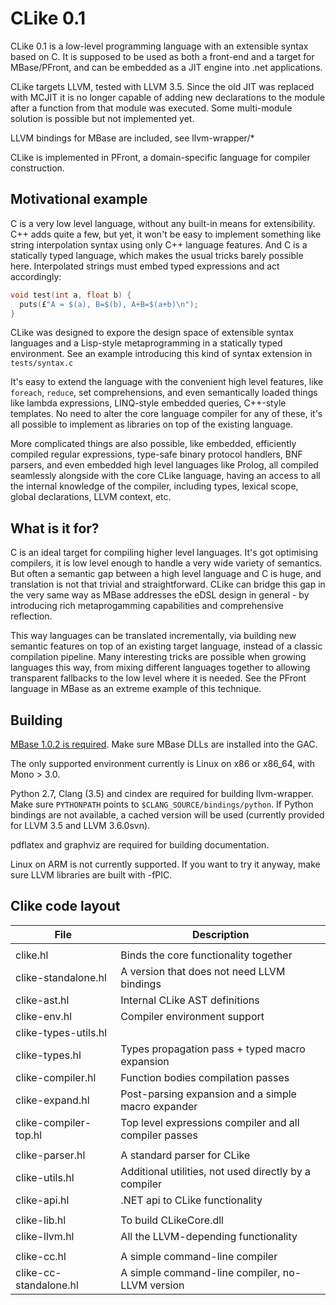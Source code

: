# CLike 0.1

 CLike 0.1 is a low-level programming language with an extensible syntax based on C. It is supposed to be used as both a front-end and a target for MBase/PFront, and can be embedded as a JIT engine into .net applications.

 CLike targets LLVM, tested with LLVM 3.5. Since the old JIT was replaced with MCJIT it is no longer capable of adding new declarations to the module after a function from that module was executed. Some multi-module solution is possible but not implemented yet.

 LLVM bindings for MBase are included, see llvm-wrapper/*

 CLike is implemented in PFront, a domain-specific language for compiler construction.

## Motivational example

 C is a very low level language, without any built-in means for extensibility. C++ adds quite a few, but yet, it won't be easy to implement something like string interpolation syntax using only C++ language features. And C is a statically typed language, which makes the usual tricks barely possible here. Interpolated strings must embed typed expressions and act accordingly:

```C
void test(int a, float b) {
  puts(£"A = $(a), B=$(b), A+B=$(a+b)\n");
}
```

 CLike was designed to expore the design space of extensible syntax languages and a Lisp-style metaprogramming in a statically typed environment. See an example introducing this kind of syntax extension in `tests/syntax.c`

 It's easy to extend the language with the convenient high level features, like `foreach`, `reduce`, set comprehensions, and even semantically loaded things like lambda expressions, LINQ-style embedded queries, C++-style templates. No need to alter the core language compiler for any of these, it's all possible to implement as libraries on top of the existing language.

 More complicated things are also possible, like embedded, efficiently compiled regular expressions, type-safe binary protocol handlers, BNF parsers, and even embedded high level languages like Prolog, all compiled seamlessly alongside with the core CLike language, having an access to all the internal knowledge of the compiler, including types, lexical scope, global declarations, LLVM context, etc.

## What is it for?

 C is an ideal target for compiling higher level languages. It's got optimising compilers, it is low level enough to handle a very wide variety of semantics. But often a semantic gap between a high level language and C is huge, and translation is not that trivial and straightforward. CLike can bridge this gap in the very same way as MBase addresses the eDSL design in general - by introducing rich metaprogamming capabilities and comprehensive reflection.

 This way languages can be translated incrementally, via building new semantic features on top of an existing target language, instead of a classic compilation pipeline. Many interesting tricks are possible when growing languages this way, from mixing different languages together to allowing transparent fallbacks to the low level where it is needed. See the PFront language in MBase as an extreme example of this technique.

## Building

 [MBase 1.0.2 is required](https://github.com/combinatorylogic/mbase). Make sure MBase DLLs are installed into the GAC.

 The only supported environment currently is Linux on x86 or x86_64,  with Mono > 3.0.

 Python 2.7, Clang (3.5) and cindex are required for building llvm-wrapper. Make sure `PYTHONPATH` points to `$CLANG_SOURCE/bindings/python`. If Python bindings are not available, a cached version will be used (currently provided for LLVM 3.5 and LLVM 3.6.0svn).

 pdflatex and graphviz are required for building documentation.

 Linux on ARM is not currently supported. If you want to try it anyway, make sure LLVM libraries are built with -fPIC.

## Clike code layout

File                   | Description
---------------------- | ------------------------------------------------
                       |
clike.hl               | Binds the core functionality together
clike-standalone.hl    | A version that does not need LLVM bindings
clike-ast.hl           | Internal CLike AST definitions
clike-env.hl           | Compiler environment support
clike-types-utils.hl   |
clike-types.hl         | Types propagation pass + typed macro expansion
clike-compiler.hl      | Function bodies compilation passes
clike-expand.hl        | Post-parsing expansion and a simple macro expander
clike-compiler-top.hl  | Top level expressions compiler and all compiler passes
                       |
clike-parser.hl        | A standard parser for CLike
clike-utils.hl         | Additional utilities, not used directly by a compiler
clike-api.hl           | .NET api to CLike functionality
                       |
clike-lib.hl           | To build CLikeCore.dll
clike-llvm.hl          | All the LLVM-depending functionality
                       |
clike-cc.hl            | A simple command-line compiler
clike-cc-standalone.hl | A simple command-line compiler, no-LLVM version


